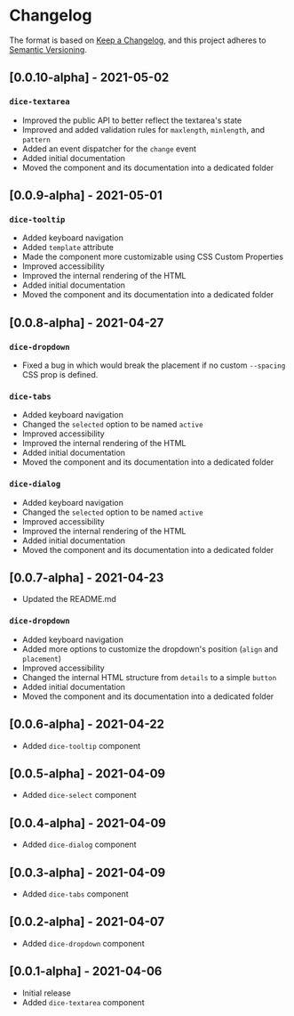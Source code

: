 # Changelog

The format is based on [Keep a Changelog](https://keepachangelog.com/en/1.0.0/),
and this project adheres to [Semantic Versioning](https://semver.org/spec/v2.0.0.html).

## [0.0.10-alpha] - 2021-05-02

### `dice-textarea`

- Improved the public API to better reflect the textarea's state
- Improved and added validation rules for `maxlength`, `minlength`, and `pattern`
- Added an event dispatcher for the `change` event
- Added initial documentation
- Moved the component and its documentation into a dedicated folder

## [0.0.9-alpha] - 2021-05-01

### `dice-tooltip`

- Added keyboard navigation
- Added `template` attribute
- Made the component more customizable using CSS Custom Properties
- Improved accessibility
- Improved the internal rendering of the HTML
- Added initial documentation
- Moved the component and its documentation into a dedicated folder

## [0.0.8-alpha] - 2021-04-27

### `dice-dropdown`

- Fixed a bug in which would break the placement if no custom `--spacing` CSS prop is defined.

### `dice-tabs`

- Added keyboard navigation
- Changed the `selected` option to be named `active`
- Improved accessibility
- Improved the internal rendering of the HTML
- Added initial documentation
- Moved the component and its documentation into a dedicated folder

### `dice-dialog`

- Added keyboard navigation
- Changed the `selected` option to be named `active`
- Improved accessibility
- Improved the internal rendering of the HTML
- Added initial documentation
- Moved the component and its documentation into a dedicated folder

## [0.0.7-alpha] - 2021-04-23

- Updated the README.md

### `dice-dropdown`

- Added keyboard navigation
- Added more options to customize the dropdown's position (`align` and `placement`)
- Improved accessibility
- Changed the internal HTML structure from `details` to a simple `button`
- Added initial documentation
- Moved the component and its documentation into a dedicated folder

## [0.0.6-alpha] - 2021-04-22

- Added `dice-tooltip` component

## [0.0.5-alpha] - 2021-04-09

- Added `dice-select` component

## [0.0.4-alpha] - 2021-04-09

- Added `dice-dialog` component

## [0.0.3-alpha] - 2021-04-09

- Added `dice-tabs` component

## [0.0.2-alpha] - 2021-04-07

- Added `dice-dropdown` component

## [0.0.1-alpha] - 2021-04-06

- Initial release
- Added `dice-textarea` component
